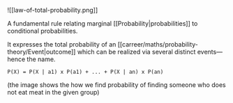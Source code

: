 ![[law-of-total-probability.png]]

A fundamental rule relating marginal [[Probability|probabilities]] to conditional probabilities.

It expresses the total probability of an [[carreer/maths/probability-theory/Event|outcome]] which can be realized via several distinct events—hence the name.

`P(X) = P(X | a1) x P(a1) + ... + P(X | an) x P(an) `

(the image shows the how we find probability of finding someone who does not eat meat in the given group)